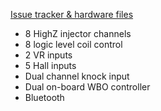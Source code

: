 [Issue tracker & hardware files](https://github.com/rusefi/alphax-8chan)


* 8 HighZ injector channels
* 8 logic level coil control
* 2 VR inputs
* 5 Hall inputs
* Dual channel knock input
* Dual on-board WBO controller
* Bluetooth
